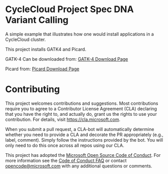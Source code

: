 # CycleCloud Project Spec DNA Variant Calling

A simple example that illustrates how one would install applications in a CycleCloud cluster.

This project installs GATK4 and Picard. 

GATK-4 Can be downloaded from:
[GATK-4 Download Page](https://software.broadinstitute.org/gatk/download/)

Picard from:
[Picard Download Page](http://broadinstitute.github.io/picard/)

# Contributing

This project welcomes contributions and suggestions.  Most contributions require you to agree to a
Contributor License Agreement (CLA) declaring that you have the right to, and actually do, grant us
the rights to use your contribution. For details, visit https://cla.microsoft.com.

When you submit a pull request, a CLA-bot will automatically determine whether you need to provide
a CLA and decorate the PR appropriately (e.g., label, comment). Simply follow the instructions
provided by the bot. You will only need to do this once across all repos using our CLA.

This project has adopted the [Microsoft Open Source Code of Conduct](https://opensource.microsoft.com/codeofconduct/).
For more information see the [Code of Conduct FAQ](https://opensource.microsoft.com/codeofconduct/faq/) or
contact [opencode@microsoft.com](mailto:opencode@microsoft.com) with any additional questions or comments.

